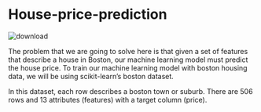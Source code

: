 # House-price-prediction

![download](https://user-images.githubusercontent.com/95535309/201671318-01212938-9daa-4ac3-911b-31872bb702c1.jpg)

The problem that we are going to solve here is that given a set of features that describe a house in Boston, our machine learning model must predict the house price. To train our machine learning model with boston housing data, we will be using scikit-learn’s boston dataset.

In this dataset, each row describes a boston town or suburb. There are 506 rows and 13 attributes (features) with a target column (price).

